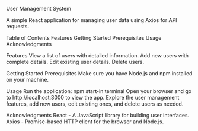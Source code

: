 User Management System

A simple React application for managing user data using Axios for API requests.

Table of Contents
    Features
    Getting Started
     Prerequisites
    Usage
    Acknowledgments

Features
    View a list of users with detailed information.
    Add new users with complete details.
    Edit existing user details.
    Delete users.

Getting Started
Prerequisites
Make sure you have Node.js and npm installed on your machine.

Usage
Run the application:
npm start-in terminal
Open your browser and go to http://localhost:3000 to view the app.
Explore the user management features, add new users, edit existing ones, and delete users as needed.

Acknowledgments
React - A JavaScript library for building user interfaces.
Axios - Promise-based HTTP client for the browser and Node.js.